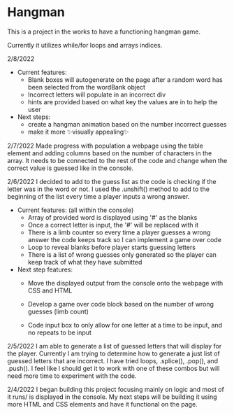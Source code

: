 # Hangman

This is a project in the works to have a functioning hangman game.

Currently it utilizes while/for loops and arrays indices.

2/8/2022
- Current features:
  - Blank boxes will autogenerate on the page after a random word has been selected from the wordBank object
  - Incorrect letters will populate in an incorrect div
  - hints are provided based on what key the values are in to help the user
- Next steps:
  - create a hangman animation based on the number incorrect guesses
  - make it more ✨visually appealing✨

2/7/2022
Made progress with population a webpage using the table element and adding columns based on the number of characters in the array. It needs to be connected to the rest of the code and change when the correct value is guessed like in the console.

2/6/2022
I decided to add to the guess list as the code is checking if the letter was in the word or not. I used the .unshift() method to add to the beginning of the list every time a player inputs a wrong answer.
- Current features: (all within the console)
  - Array of provided word is displayed using '#' as the blanks
  - Once a correct letter is input, the '#' will be replaced with it
  - There is a limb counter so every time a player guesses a wrong answer the code keeps track so I can implement a game       over code
  - Loop to reveal blanks before player starts guessing letters
  - There is a list of wrong guesses only generated so the player can keep track of what they have submitted
- Next step features:
  - Move the displayed output from the console onto the webpage with CSS and HTML

  - Develop a game over code block based on the number of wrong guesses (limb count)
  - Code input box to only allow for one letter at a time to be input, and no repeats to be input

2/5/2022
I am able to generate a list of guessed letters that will display for the player. Currently I am trying to determine how to generate a just list of guessed letters that are incorrect. I have tried loops, .splice(), .pop(), and .push(). I feel like I should get it to work with one of these combos but will need more time to experiment with the code.

2/4/2022
I began building this project focusing mainly on logic and most of it runs/ is displayed in the console.
My next steps will be building it using more HTML and CSS elements and have it functional on the page.
